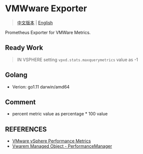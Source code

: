 # VMWware Exporter

> [中文版本](https://github.com/klnchu/vmware_exporter/blob/master/README_CN.md) | [English](https://github.com/klnchu/vmware_exporter/blob/master/README.md)

Prometheus Exporter for VMWare Metrics. 

## Ready Work 

> IN VSPHERE setting ```vpxd.stats.maxquerymetrics``` value as -1 


## Golang

* Verion: go1.11 darwin/amd64

## Comment

* percent metric value as percentage * 100 value

## REFERENCES

* [VMware vSphere Performance Metrics](https://pubs.vmware.com/vsphere-4-esx-vcenter/index.jsp?topic=/com.vmware.vsphere.bsa.doc_40/vc_admin_guide/performance_metrics/c_performance_metrics.html)
* [Vwarem Managed Object - PerformanceManager](https://www.vmware.com/support/developer/converter-sdk/conv61_apireference/vim.PerformanceManager.html)
